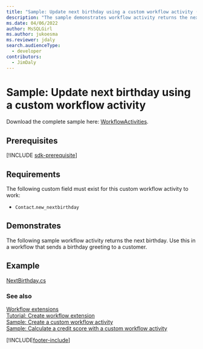 ```yaml
---
title: "Sample: Update next birthday using a custom workflow activity (Microsoft Dataverse) | Microsoft Docs"
description: "The sample demonstrates workflow activity returns the next birthday. Use this in a workflow that sends a birthday greeting to a customer. "
ms.date: 04/06/2022
author: MsSQLGirl
ms.author: jukoesma
ms.reviewer: jdaly
search.audienceType:
  - developer
contributors:
  - JimDaly
---
```


# Sample: Update next birthday using a custom workflow activity

Download the complete sample here: [WorkflowActivities](https://github.com/microsoft/PowerApps-Samples/tree/master/dataverse/orgsvc/CSharp/WorkflowActivities).

## Prerequisites

[!INCLUDE [sdk-prerequisite](../../../includes/sdk-prerequisite.md)]

## Requirements

The following custom field must exist for this custom workflow activity to work:

- `Contact`.`new_nextbirthday`

## Demonstrates

The following sample workflow activity returns the next birthday. Use this in a workflow that sends a birthday greeting to a customer.

## Example

[NextBirthday.cs](https://github.com/Microsoft/PowerApps-Samples/blob/master/dataverse/orgsvc/CSharp/WorkflowActivities/WorkflowActivities/NextBirthday.cs)

### See also

[Workflow extensions](workflow-extensions.md)<br />
[Tutorial: Create workflow extension](tutorial-create-workflow-extension.md)<br />
[Sample: Create a custom workflow activity](sample-create-custom-workflow-activity.md)<br />
[Sample: Calculate a credit score with a custom workflow activity](sample-calculate-credit-score-custom-workflow-activity.md)

[!INCLUDE[footer-include](../../../includes/footer-banner.md)]
